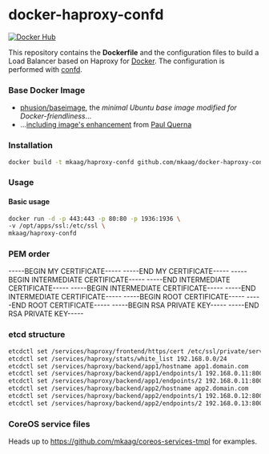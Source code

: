 docker-haproxy-confd
====================

[![Docker Hub](https://img.shields.io/badge/docker-mkaag%2Fhaproxy--confd-008bb8.svg)](https://registry.hub.docker.com/u/mkaag/haproxy-confd/)

This repository contains the **Dockerfile** and the configuration files to build a Load Balancer based on Haproxy for [Docker](https://www.docker.com/).
The configuration is performed with [confd](https://github.com/kelseyhightower/confd).

### Base Docker Image

* [phusion/baseimage](https://github.com/phusion/baseimage-docker), the *minimal Ubuntu base image modified for Docker-friendliness*...
* ...[including image's enhancement](https://github.com/racker/docker-ubuntu-with-updates) from [Paul Querna](https://journal.paul.querna.org/articles/2013/10/15/docker-ubuntu-on-rackspace/)

### Installation

```bash
docker build -t mkaag/haproxy-confd github.com/mkaag/docker-haproxy-confd
```

### Usage

#### Basic usage

```bash
docker run -d -p 443:443 -p 80:80 -p 1936:1936 \
-v /opt/apps/ssl:/etc/ssl \
mkaag/haproxy-confd
```

### PEM order

-----BEGIN MY CERTIFICATE-----
-----END MY CERTIFICATE-----
-----BEGIN INTERMEDIATE CERTIFICATE-----
-----END INTERMEDIATE CERTIFICATE-----
-----BEGIN INTERMEDIATE CERTIFICATE-----
-----END INTERMEDIATE CERTIFICATE-----
-----BEGIN ROOT CERTIFICATE-----
-----END ROOT CERTIFICATE-----
-----BEGIN RSA PRIVATE KEY-----
-----END RSA PRIVATE KEY-----

### etcd structure

```bash
etcdctl set /services/haproxy/frontend/https/cert /etc/ssl/private/server.pem
etcdctl set /services/haproxy/stats/white_list 192.168.0.0/24
etcdctl set /services/haproxy/backend/app1/hostname app1.domain.com
etcdctl set /services/haproxy/backend/app1/endpoints/1 192.168.0.11:8001
etcdctl set /services/haproxy/backend/app1/endpoints/2 192.168.0.11:8002
etcdctl set /services/haproxy/backend/app2/hostname app2.domain.com
etcdctl set /services/haproxy/backend/app2/endpoints/1 192.168.0.12:8001
etcdctl set /services/haproxy/backend/app2/endpoints/2 192.168.0.13:8002
```

### CoreOS service files

Heads up to https://github.com/mkaag/coreos-services-tmpl for examples.
